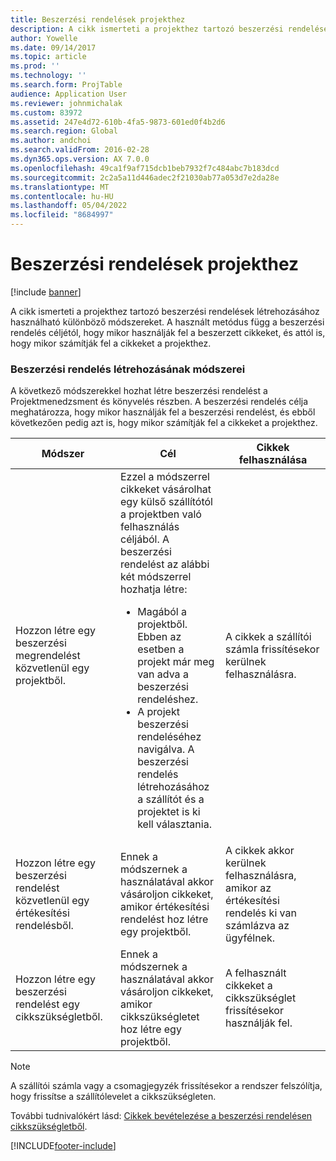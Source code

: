 ```yaml
---
title: Beszerzési rendelések projekthez
description: A cikk ismerteti a projekthez tartozó beszerzési rendelések létrehozásához használható különböző módszereket. A használt metódus függ a beszerzési rendelés céljétól, hogy mikor használják fel a beszerzett cikkeket, és attól is, hogy mikor számítják fel a cikkeket a projekthez.
author: Yowelle
ms.date: 09/14/2017
ms.topic: article
ms.prod: ''
ms.technology: ''
ms.search.form: ProjTable
audience: Application User
ms.reviewer: johnmichalak
ms.custom: 83972
ms.assetid: 247e4d72-610b-4fa5-9873-601ed0f4b2d6
ms.search.region: Global
ms.author: andchoi
ms.search.validFrom: 2016-02-28
ms.dyn365.ops.version: AX 7.0.0
ms.openlocfilehash: 49ca1f9af715dcb1beb7932f7c484abc7b183dcd
ms.sourcegitcommit: 2c2a5a11d446adec2f21030ab77a053d7e2da28e
ms.translationtype: MT
ms.contentlocale: hu-HU
ms.lasthandoff: 05/04/2022
ms.locfileid: "8684997"
---
```

# <a name="purchase-orders-for-a-project"></a>Beszerzési rendelések projekthez

[!include [banner](../includes/banner.md)]

A cikk ismerteti a projekthez tartozó beszerzési rendelések létrehozásához használható különböző módszereket. A használt metódus függ a beszerzési rendelés céljétól, hogy mikor használják fel a beszerzett cikkeket, és attól is, hogy mikor számítják fel a cikkeket a projekthez.

### <a name="methods-for-creating-a-purchase-order"></a>Beszerzési rendelés létrehozásának módszerei

A következő módszerekkel hozhat létre beszerzési rendelést a Projektmenedzsment és könyvelés részben. A beszerzési rendelés célja meghatározza, hogy mikor használják fel a beszerzési rendelést, és ebből következően pedig azt is, hogy mikor számítják fel a cikkeket a projekthez.

<table>
<colgroup>
<col width="33%" />
<col width="33%" />
<col width="33%" />
</colgroup>
<thead>
<tr class="header">
<th>Módszer</th>
<th>Cél</th>
<th>Cikkek felhasználása</th>
</tr>
</thead>
<tbody>
<tr class="odd">
<td>Hozzon létre egy beszerzési megrendelést közvetlenül egy projektből.</td>
<td>Ezzel a módszerrel cikkeket vásárolhat egy külső szállítótól a projektben való felhasználás céljából. A beszerzési rendelést az alábbi két módszerrel hozhatja létre:
<ul>
<li>Magából a projektből. Ebben az esetben a projekt már meg van adva a beszerzési rendeléshez.</li>
<li>A projekt beszerzési rendeléséhez navigálva. A beszerzési rendelés létrehozásához a szállítót és a projektet is ki kell választania.</li>
</ul></td>
<td>A cikkek a szállítói számla frissítésekor kerülnek felhasználásra.</td>
</tr>
<tr class="even">
<td>Hozzon létre egy beszerzési rendelést közvetlenül egy értékesítési rendelésből.</td>
<td>Ennek a módszernek a használatával akkor vásároljon cikkeket, amikor értékesítési rendelést hoz létre egy projektből.</td>
<td>A cikkek akkor kerülnek felhasználásra, amikor az értékesítési rendelés ki van számlázva az ügyfélnek.</td>
</tr>
<tr class="odd">
<td>Hozzon létre egy beszerzési rendelést egy cikkszükségletből.</td>
<td>Ennek a módszernek a használatával akkor vásároljon cikkeket, amikor cikkszükségletet hoz létre egy projektből.</td>
<td>A felhasznált cikkeket a cikkszükséglet frissítésekor használják fel.</td>
</tr>
</tbody>
</table>

> [!NOTE] 
> A szállítói számla vagy a csomagjegyzék frissítésekor a rendszer felszólítja, hogy frissítse a szállítólevelet a cikkszükségleten.

További tudnivalókért lásd: [Cikkek bevételezése a beszerzési rendelésen cikkszükségletből](tasks/receive-items-purchase-order-item-requirement.md).



[!INCLUDE[footer-include](../includes/footer-banner.md)]